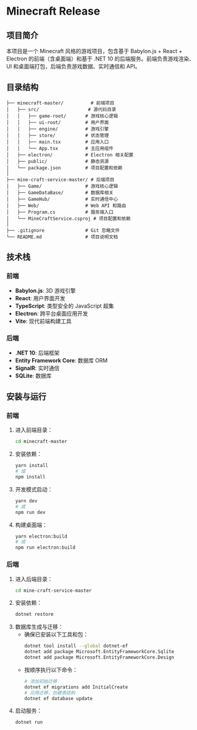 # Minecraft Release

## 项目简介
本项目是一个 Minecraft 风格的游戏项目，包含基于 Babylon.js + React + Electron 的前端（含桌面端）和基于 .NET 10 的后端服务。前端负责游戏渲染、UI 和桌面端打包，后端负责游戏数据、实时通信和 API。

## 目录结构
```
├── minecraft-master/          # 前端项目
│   ├── src/                  # 源代码目录
│   │   ├── game-root/       # 游戏核心逻辑
│   │   ├── ui-root/         # 用户界面
│   │   ├── engine/          # 游戏引擎
│   │   ├── store/           # 状态管理
│   │   ├── main.tsx         # 应用入口
│   │   └── App.tsx          # 主应用组件
│   ├── electron/            # Electron 相关配置
│   ├── public/              # 静态资源
│   └── package.json         # 项目配置和依赖
│
├── mine-craft-service-master/ # 后端项目
│   ├── Game/                # 游戏核心逻辑
│   ├── GameDataBase/        # 数据库相关
│   ├── GameHub/             # 实时通信中心
│   ├── Web/                 # Web API 和路由
│   ├── Program.cs           # 服务端入口
│   └── MineCraftService.csproj # 项目配置和依赖
│
├── .gitignore               # Git 忽略文件
└── README.md                # 项目说明文档
```

## 技术栈
### 前端
- **Babylon.js**: 3D 游戏引擎
- **React**: 用户界面开发
- **TypeScript**: 类型安全的 JavaScript 超集
- **Electron**: 跨平台桌面应用开发
- **Vite**: 现代前端构建工具

### 后端
- **.NET 10**: 后端框架
- **Entity Framework Core**: 数据库 ORM
- **SignalR**: 实时通信
- **SQLite**: 数据库

## 安装与运行
### 前端
1. 进入前端目录：
   ```bash
   cd minecraft-master
   ```
2. 安装依赖：
   ```bash
   yarn install
   # 或
   npm install
   ```
3. 开发模式启动：
   ```bash
   yarn dev
   # 或
   npm run dev
   ```
4. 构建桌面端：
   ```bash
   yarn electron:build
   # 或
   npm run electron:build
   ```

### 后端
1. 进入后端目录：
   ```bash
   cd mine-craft-service-master
   ```
2. 安装依赖：
   ```bash
   dotnet restore
   ```
3. 数据库生成与迁移：
   - 确保已安装以下工具和包：
     ```bash
     dotnet tool install --global dotnet-ef
     dotnet add package Microsoft.EntityFrameworkCore.Sqlite
     dotnet add package Microsoft.EntityFrameworkCore.Design
     ```
   - 按顺序执行以下命令：
     ```bash
     # 添加初始迁移
     dotnet ef migrations add InitialCreate
     # 应用迁移，创建表结构
     dotnet ef database update
     ```
4. 启动服务：
   ```bash
   dotnet run
   ```


